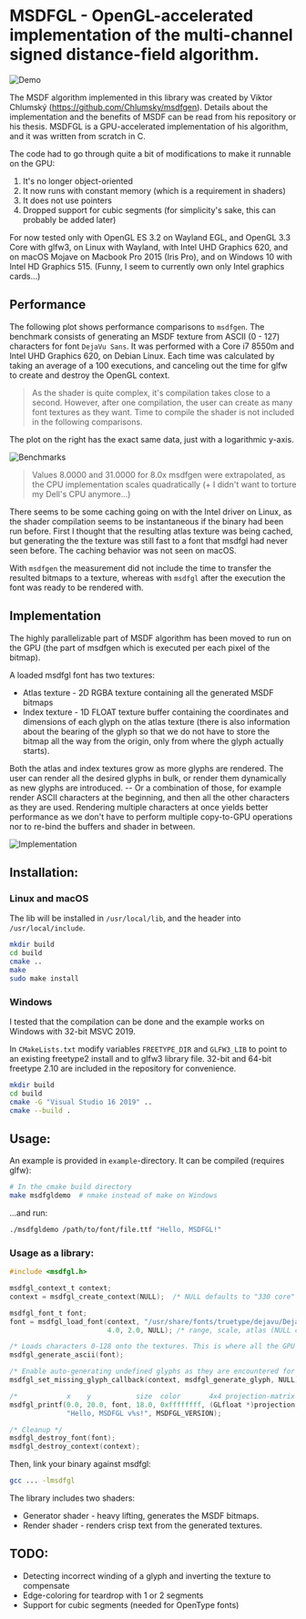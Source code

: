 # MSDFGL - OpenGL-accelerated implementation of the multi-channel signed distance-field algorithm.

![Demo](img/scale.png)

The MSDF algorithm implemented in this library was created by Viktor Chlumský (https://github.com/Chlumsky/msdfgen). Details about the implementation and the benefits of MSDF can be read from his repository or his thesis. MSDFGL is a GPU-accelerated implementation of his algorithm, and it was written from scratch in C.

The code had to go through quite a bit of modifications to make it runnable on the GPU:
1. It's no longer object-oriented
2. It now runs with constant memory (which is a requirement in shaders)
3. It does not use pointers
4. Dropped support for cubic segments (for simplicity's sake, this can probably be added later)

For now tested only with OpenGL ES 3.2 on Wayland EGL, and OpenGL 3.3 Core with glfw3, on Linux with Wayland, with Intel UHD Graphics 620, and on macOS Mojave on Macbook Pro 2015 (Iris Pro), and on Windows 10 with Intel HD Graphics 515. (Funny, I seem to currently own only Intel graphics cards...)

## Performance
The following plot shows performance comparisons to `msdfgen`. The benchmark consists of generating an MSDF texture from ASCII (0 - 127) characters for font `DejaVu Sans`. It was performed with a Core i7 8550m and Intel UHD Graphics 620, on Debian Linux. Each time was calculated by taking an average of a 100 executions, and canceling out the time for glfw to create and destroy the OpenGL context. 

> As the shader is quite complex, it's compilation takes close to a second. However, after one compilation, the user can create as many font textures as they want. Time to compile the shader is not included in the following comparisons.

The plot on the right has the exact same data, just with a logarithmic y-axis.

![Benchmarks](img/benchmarks.png)

> Values 8.0000 and 31.0000 for 8.0x msdfgen were extrapolated, as the CPU implementation scales quadratically (+ I didn't want to torture my Dell's CPU anymore...)

There seems to be some caching going on with the Intel driver on Linux, as the shader compilation seems to be instantaneous if the binary had been run before. First I thought that the resulting atlas texture was being cached, but generating the the texture was still fast to a font that msdfgl had never seen before. The caching behavior was not seen on macOS.

With `msdfgen` the measurement did not include the time to transfer the resulted bitmaps to a texture, whereas with `msdfgl` after the execution the font was ready to be rendered with.


## Implementation
The highly parallelizable part of MSDF algorithm has been moved to run on the GPU (the part of msdfgen which is executed per each pixel of the bitmap).

A loaded msdfgl font has two textures:
- Atlas texture - 2D RGBA texture containing all the generated MSDF bitmaps
- Index texture - 1D FLOAT texture buffer containing the coordinates and dimensions of each glyph on the atlas texture (there is also information about the bearing of the glyph so that we do not have to store the bitmap all the way from the origin, only from where the glyph actually starts).

Both the atlas and index textures grow as more glyphs are rendered. The user can render all the desired glyphs in bulk, or render them dynamically as new glyphs are introduced. -- Or a combination of those, for example render ASCII characters at the beginning, and then all the other characters as they are used. Rendering multiple characters at once yields better performance as we don't have to perform multiple copy-to-GPU operations nor to re-bind the buffers and shader in between.

![Implementation](img/diagram.png)

## Installation:

### Linux and macOS
The lib will be installed in `/usr/local/lib`, and the header into `/usr/local/include`.
```sh
mkdir build
cd build
cmake ..
make
sudo make install
```

### Windows
I tested that the compilation can be done and the example works on Windows with 32-bit MSVC 2019.

In `CMakeLists.txt` modify variables `FREETYPE_DIR` and `GLFW3_LIB` to point to an existing freetype2 install and to glfw3 library file. 32-bit and 64-bit freetype 2.10 are included in the repository for convenience.

```sh
mkdir build
cd build
cmake -G "Visual Studio 16 2019" ..
cmake --build .
```

## Usage:

An example is provided in `example`-directory. It can be compiled (requires glfw):
```sh
# In the cmake build directory
make msdfgldemo  # nmake instead of make on Windows
```
...and run:
```sh
./msdfgldemo /path/to/font/file.ttf "Hello, MSDFGL!"
```

### Usage as a library:
```C
#include <msdfgl.h>

msdfgl_context_t context;
context = msdfgl_create_context(NULL);  /* NULL defaults to "330 core" */

msdfgl_font_t font;
font = msdfgl_load_font(context, "/usr/share/fonts/truetype/dejavu/DejaVuSansMono.ttf",
                        4.0, 2.0, NULL); /* range, scale, atlas (NULL creates a new one) */

/* Loads characters 0-128 onto the textures. This is where all the GPU cycles went. */
msdfgl_generate_ascii(font);

/* Enable auto-generating undefined glyphs as they are encountered for the first time. */
msdfgl_set_missing_glyph_callback(context, msdfgl_generate_glyph, NULL);

/*            x    y           size  color       4x4 projection-matrix  flags */
msdfgl_printf(0.0, 20.0, font, 18.0, 0xffffffff, (GLfloat *)projection, MSDFGL_KERNING,
              "Hello, MSDFGL v%s!", MSDFGL_VERSION);

/* Cleanup */
msdfgl_destroy_font(font);
msdfgl_destroy_context(context);
```
Then, link your binary against msdfgl:
```sh
gcc ... -lmsdfgl
```

The library includes two shaders:
- Generator shader - heavy lifting, generates the MSDF bitmaps.
- Render shader - renders crisp text from the generated textures.


## TODO:
- Detecting incorrect winding of a glyph and inverting the texture to compensate
- Edge-coloring for teardrop with 1 or 2 segments
- Support for cubic segments (needed for OpenType fonts)
